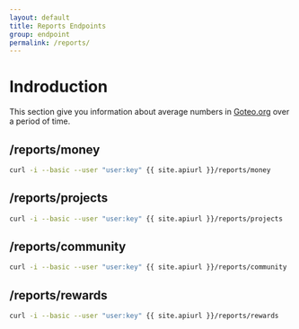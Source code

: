 ```yaml
---
layout: default
title: Reports Endpoints
group: endpoint
permalink: /reports/
---
```

# Indroduction

This section give you information about average numbers in [Goteo.org](http://goteo.org) over a period of time.

## /reports/money

```bash
curl -i --basic --user "user:key" {{ site.apiurl }}/reports/money
```

## /reports/projects

```bash
curl -i --basic --user "user:key" {{ site.apiurl }}/reports/projects
```

## /reports/community

```bash
curl -i --basic --user "user:key" {{ site.apiurl }}/reports/community
```

## /reports/rewards

```bash
curl -i --basic --user "user:key" {{ site.apiurl }}/reports/rewards
```

